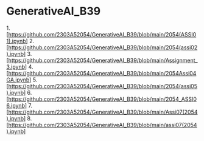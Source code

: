 # GenerativeAI_B39
1.[https://github.com/2303A52054/GenerativeAI_B39/blob/main/2054(ASSI01).ipynb]
2.[https://github.com/2303A52054/GenerativeAI_B39/blob/main/2054(assi02).ipynb] 
3.[https://github.com/2303A52054/GenerativeAI_B39/blob/main/Assignment_3.ipynb]
4.[https://github.com/2303A52054/GenerativeAI_B39/blob/main/2054Assi04GA.ipynb]
5.[https://github.com/2303A52054/GenerativeAI_B39/blob/main/2054(assi05).ipynb]
6.[https://github.com/2303A52054/GenerativeAI_B39/blob/main/2054_ASSI06.ipynb]
7.[https://github.com/2303A52054/GenerativeAI_B39/blob/main/Assi07(2054).ipynb]
8.[https://github.com/2303A52054/GenerativeAI_B39/blob/main/assi07(2054).ipynb]
